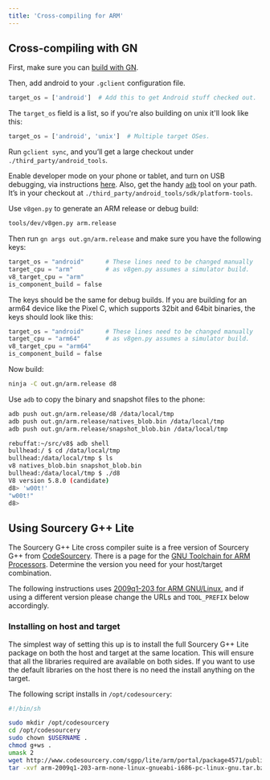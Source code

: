```yaml
---
title: 'Cross-compiling for ARM'
---
```

## Cross-compiling with GN

First, make sure you can [build with GN](/docs/build-gn).

Then, add android to your `.gclient` configuration file.

```python
target_os = ['android']  # Add this to get Android stuff checked out.
```

The `target_os` field is a list, so if you're also building on unix it'll look like this:

```python
target_os = ['android', 'unix']  # Multiple target OSes.
```

Run `gclient sync`, and you’ll get a large checkout under `./third_party/android_tools`.

Enable developer mode on your phone or tablet, and turn on USB debugging, via instructions [here](https://developer.android.com/studio/run/device.html). Also, get the handy [`adb`](https://developer.android.com/studio/command-line/adb.html) tool on your path. It’s in your checkout at `./third_party/android_tools/sdk/platform-tools`.

Use `v8gen.py` to generate an ARM release or debug build:

```bash
tools/dev/v8gen.py arm.release
```

Then run `gn args out.gn/arm.release` and make sure you have the following keys:

```python
target_os = "android"      # These lines need to be changed manually
target_cpu = "arm"         # as v8gen.py assumes a simulator build.
v8_target_cpu = "arm"
is_component_build = false
```

The keys should be the same for debug builds. If you are building for an arm64 device like the Pixel C, which supports 32bit and 64bit binaries, the keys should look like this:

```python
target_os = "android"      # These lines need to be changed manually
target_cpu = "arm64"       # as v8gen.py assumes a simulator build.
v8_target_cpu = "arm64"
is_component_build = false
```

Now build:

```bash
ninja -C out.gn/arm.release d8
```

Use `adb` to copy the binary and snapshot files to the phone:

```bash
adb push out.gn/arm.release/d8 /data/local/tmp
adb push out.gn/arm.release/natives_blob.bin /data/local/tmp
adb push out.gn/arm.release/snapshot_blob.bin /data/local/tmp
```

```bash
rebuffat:~/src/v8$ adb shell
bullhead:/ $ cd /data/local/tmp
bullhead:/data/local/tmp $ ls
v8 natives_blob.bin snapshot_blob.bin
bullhead:/data/local/tmp $ ./d8
V8 version 5.8.0 (candidate)
d8> 'w00t!'
"w00t!"
d8>
```

## Using Sourcery G++ Lite

The Sourcery G++ Lite cross compiler suite is a free version of Sourcery G++ from [CodeSourcery](http://www.codesourcery.com). There is a page for the [GNU Toolchain for ARM Processors](http://www.codesourcery.com/sgpp/lite/arm). Determine the version you need for your host/target combination.

The following instructions uses [2009q1-203 for ARM GNU/Linux](http://www.codesourcery.com/sgpp/lite/arm/portal/release858), and if using a different version please change the URLs and `TOOL_PREFIX` below accordingly.

### Installing on host and target

The simplest way of setting this up is to install the full Sourcery G++ Lite package on both the host and target at the same location. This will ensure that all the libraries required are available on both sides. If you want to use the default libraries on the host there is no need the install anything on the target.

The following script installs in `/opt/codesourcery`:

```bash
#!/bin/sh

sudo mkdir /opt/codesourcery
cd /opt/codesourcery
sudo chown $USERNAME .
chmod g+ws .
umask 2
wget http://www.codesourcery.com/sgpp/lite/arm/portal/package4571/public/arm-none-linux-gnueabi/arm-2009q1-203-arm-none-linux-gnueabi-i686-pc-linux-gnu.tar.bz2
tar -xvf arm-2009q1-203-arm-none-linux-gnueabi-i686-pc-linux-gnu.tar.bz2
```
